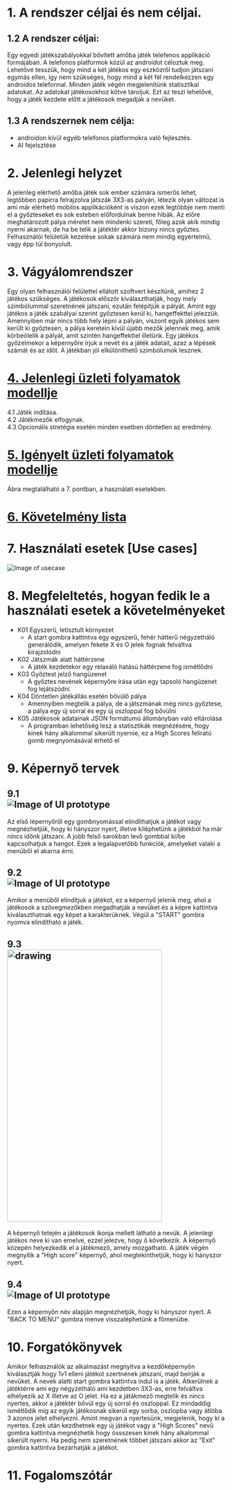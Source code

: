 # 1. A rendszer céljai és nem céljai.
## 1.2 A rendszer céljai:
Egy egyedi játékszabályokkal bővített amőba játék telefenos applikáció formájában. A telefonos platformok közül az androidot céloztuk meg.
Lehetővé tesszük, hogy mind a két játékos egy eszközről tudjon játszani egymás ellen, így nem szükséges, hogy mind a két fél rendelkezzen egy androidos telefonnal.
Minden játék végén megjelenítünk statisztikai adatokat. Az adatokat játékosokhoz kötve tároljuk. Ezt az teszi lehetővé, hogy a játék kezdete előtt a játékosok megadják a nevüket.

## 1.3 A rendszernek nem célja:
 - androidon kívül egyéb telefonos platformokra való fejlesztés.
 - AI fejelsztése

# 2. Jelenlegi helyzet
A jelenleg elérhető amőba játék sok ember számára ismerős lehet, legtöbben papirra felrajzolva játszák 3X3-as pályán, létezik olyan
változat is ami már elérhető mobilos applikációként is viszon ezek legtöbbje nem menti el a győzteseket és sok esteben előfordulnak benne
hibák. Az előre meghatározott pálya méretet nem mindenki szereti, főleg azok akik mindig nyerni akarnak, de ha be telik a játéktér akkor bizony nincs
győztes. Felhasználói felületük kezelése sokak számára nem mindig egyértelmű, vagy épp túl bonyolult.
# 3. Vágyálomrendszer
  Egy olyan felhasználói felülettel ellátott szoftvert készítünk, amihez 2 játékos szükséges.
A játékosok először kiválaszthatják, hogy mely szimbólummal szeretnének játszani, ezután felépítjük a pályát. Amint egy játékos a játék szabályai szerint
győztesen kerül ki, hangeffekttel jelezzük. Amennyiben már nincs több hely lépni a pályán, viszont egyik játékos sem került ki győztesen, a pálya keretein
kívül újabb mezők jelennek meg, amik körbeölelik a pályát, amit szintén hangeffekttel illetünk. Egy játékos győzelmekor a képernyőre írjuk a nevét és a
játék adatait, azaz a lépések számát és az időt. A játékban jól elkülöníthető szimbólumok lesznek.
# [4. Jelenlegi üzleti folyamatok modellje](Követelményspecifikáció.md#3)
4.1 Játék indítása.\
4.2 Játékmezők elfogynak.\
4.3 Opcionális stretégia esetén minden esetben döntetlen az eredmény.
# [5. Igényelt üzleti folyamatok modellje](Követelményspecifikáció.md#4)
Ábra megtalálható a 7. pontban, a használati esetekben.
# [6. Követelmény lista](Követelményspecifikáció.md#6)
# 7. Használati esetek [Use cases]
![Image of usecase](img/data.png)
# 8. Megfeleltetés, hogyan fedik le a használati esetek a követelményeket
- K01 Egyszerű, letisztult környezet
  - A start gombra kattintva egy egyszerű, fehér hátterű négyzetháló generálódik, amelyen fekete X és O jelek fognak felváltva kirajzolódni
- K02 Játszmák alatt háttérzene
  - A játék kezdetekor egy relaxáló hatású háttérzene fog ismétlődni
- K03 Győztest jelző hangüzenet
  - A győztes nevének képernyőre írása után egy tapsoló hangüzenet fog lejátszódni
- K04 Döntetlen játékállás esetén bővülő pálya
  - Amennyiben megtelik a pálya, de a játszmának még nincs győztese, a pálya egy új sorral és egy új oszloppal fog bővülni
- K05 Játékosok adatainak JSON formátumú állományban való eltárolása
  - A programban lehetőség lesz a statisztikák megnézésére, hogy kinek hány alkalommal sikerült nyernie, ez a High Scores feliratú gomb megnyomásával érhető el
# 9. Képernyő tervek
## 9.1 <br/> ![Image of UI prototype](img/prototype_menu.png)
Az első lépernyőről egy gombnyomással elindíthatjuk a játékot vagy megnézhetjük, hogy ki hányszor nyert, illetve kiléphetünk a játékból ha már nincs időnk játszani. A jobb felső sarokban levő gombbal ki/be kapcsolhatjuk a hangot. Ezek a legalapvetőbb funkciók, amelyeket valaki a menüből el akarna érni.
## 9.2 <br/> ![Image of UI prototype](img/prototype_prep.png)
Amikor a menüből elindítjuk a játékot, ez a képernyő jelenik meg, ahol a játékosok a szövegmezőkben megadhatják a nevüket és a képre kattintva kiválaszthatnak egy képet a karakterüknek. Végül a "START" gombra nyomva elindítható a játék.
## 9.3 <br/> <img src="img/prototype_game.png" alt="drawing" width="357" height="628"/>
A képernyő tetején a játékosok ikonja mellett látható a nevük. A jelenlegi játékos neve ki van emelve, ezzel jelezve, hogy ő következik. A képernyő közepén helyezkedik el a játékmező, amely mozgatható. A játék végén megnyílik a "High score" képernyő, ahol megtekinthetjük, hogy ki hányszor nyert.
## 9.4 <br/> ![Image of UI prototype](img/prototype_scores.png)
Ezen a képernyőn név alapján megnézhetjük, hogy ki hányszor nyert. A "BACK TO MENU" gombra menve visszaléphetünk a főmenübe.

# 10. Forgatókönyvek
Amikor felhasználók az alkalmazást megnyitva a kezdőképernyőn kiválasztják hogy 1v1 elleni játékot szertnének játszani, majd beírják a nevüket. A nevek alatti start gombra
kattintva indul is a játék. Átkerülnek a játéktérre ami egy négyzetháló ami kezdetben 3X3-as, erre felváltva elhelyezik az X illetve az O jelet. Ha ez a játákmező megtelik
és nincs nyertes, akkor a játéktér bővül egy új sorral és oszloppal. Ez mindaddig ismétlődik míg az egyik játékosnak sikerül egy sorba, oszlopba vagy átlóba 3 azonos jelet
elhelyezni. Amint megvan a nyertesünk, megjelenik, hogy ki a nyertes. Ezek után kezdhetnek egy új játékot vagy a "High Scores" nevű gombra kattintva megnézhetik hogy össszesen
kinek hány alkalommal sikerült nyerni. Ha pedig nem szeretnének többet játszani akkor az "Exit" gombra kattintva bezárhatják a játékot.
# 11. Fogalomszótár
